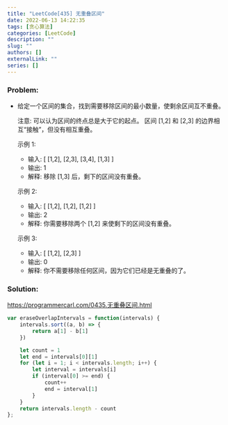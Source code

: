 ```yaml
---
title: "LeetCode[435] 无重叠区间"
date: 2022-06-13 14:22:35
tags: [贪心算法]
categories: [LeetCode]
description: ""
slug: ""
authors: []
externalLink: ""
series: []
---
```


### Problem:

- 给定一个区间的集合，找到需要移除区间的最小数量，使剩余区间互不重叠。

  注意: 可以认为区间的终点总是大于它的起点。 区间 [1,2] 和 [2,3] 的边界相互“接触”，但没有相互重叠。

  示例 1:

  - 输入: [ [1,2], [2,3], [3,4], [1,3] ]
  - 输出: 1
  - 解释: 移除 [1,3] 后，剩下的区间没有重叠。

  示例 2:

  - 输入: [ [1,2], [1,2], [1,2] ]
  - 输出: 2
  - 解释: 你需要移除两个 [1,2] 来使剩下的区间没有重叠。
  
  示例 3:
  
  - 输入: [ [1,2], [2,3] ]
  - 输出: 0
  - 解释: 你不需要移除任何区间，因为它们已经是无重叠的了。
  
  

<!--more-->

### Solution:

https://programmercarl.com/0435.无重叠区间.html

```javascript
var eraseOverlapIntervals = function(intervals) {
    intervals.sort((a, b) => { 
        return a[1] - b[1]
    })

    let count = 1
    let end = intervals[0][1]
    for (let i = 1; i < intervals.length; i++) {
        let interval = intervals[i]
        if (interval[0] >= end) {
            count++
            end = interval[1]
        }
    }
    return intervals.length - count
};
```